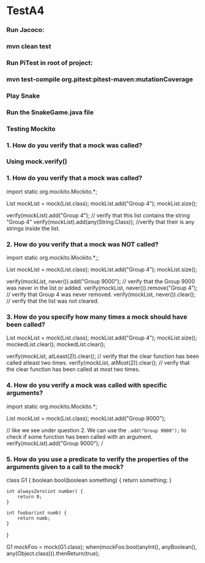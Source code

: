 # TestA4

### Run Jacoco:
### mvn clean test

### Run PiTest in root of project:
### mvn test-compile org.pitest:pitest-maven:mutationCoverage

### Play Snake
### Run the SnakeGame.java file

### Testing Mockito
### 1. How do you verify that a mock was called?
### Using mock.verify()



### 1. How do you verify that a mock was called?

import static org.mockito.Mockito.*;

List<String> mockList = mock(List.class);
mockList.add("Group 4");
mockList.size();

verify(mockList).add("Group 4"); // verify that this list contains the string "Group 4"
verify(mockList).add(any(String.Class)); //verify that their is any strings inside the list.
 
### 2. How do you verify that a mock was NOT called? 

import static org.mockito.Mockito.*;;

List<String> mockList = mock(List.class);
mockList.add("Group 4");
mockList.size();

verify(mockList, never()).add("Group 9000"); // verify that the Group 9000 was never in the list or added.
verify(mockList, never()).remove("Group 4"); // verify that Group 4 was never removed.
verify(mockList, never()).clear(); // verify that the list was not cleared.
 
### 3. How do you specify how many times a mock should have been called?

List<String> mockList = mock(List.class);
mockList.add("Group 4");
mockList.size();
mockedList.clear(); mockedList.clear();

verify(mockList, atLeast(2)).clear(); // verify that the clear function has been called atleast two times.
verify(mockList, atMost(2)).clear(); // verify that the clear function has been called at most two times.
 
### 4. How do you verify a mock was called with specific arguments?

import static org.mockito.Mockito.*;

List<String> mockList = mock(List.class);
mockList.add("Group 9000");

// like we see under question 2. We can use the `.add("Group 9000");` to check if some function has been called with an argument.
verify(mockList).add("Group 9000"); /

### 5. How do you use a predicate to verify the properties of the arguments given to a call to the mock?


class G1 {
    boolean bool(boolean something) {
        return something;
    }

    int alwaysZero(int number) {
        return 0;
    }
    
    int foobar(int numb) {
        return numb;
    }
}

G1 mockFoo = mock(G1.class);
when(mockFoo.bool(anyInt(), anyBoolean(), any(Object.class))).thenReturn(true);
